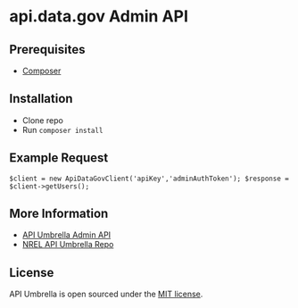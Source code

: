 # api.data.gov Admin API

## Prerequisites
- [Composer](https://getcomposer.org/)

## Installation
- Clone repo
- Run `composer install`

## Example Request
`$client = new ApiDataGovClient('apiKey','adminAuthToken');
$response = $client->getUsers();`

## More Information
- [API Umbrella Admin API](http://nrel.github.io/api-umbrella/docs/admin-api/)
- [NREL API Umbrella Repo](https://github.com/NREL/api-umbrella)

## License
API Umbrella is open sourced under the [MIT license](https://github.com/NREL/api-umbrella-web/blob/master/LICENSE.txt).
